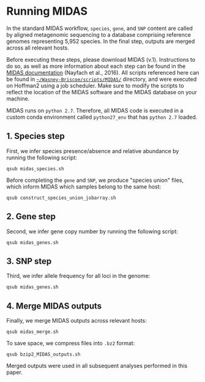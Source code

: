 # Running MIDAS

In the standard MIDAS workflow, `species`, `gene`, and `SNP` content are called by aligned metagenomic sequencing to a database comprising reference genomes representing 5,952 species. In the final step, outputs are merged across all relevant hosts.

Before executing these steps, please download MIDAS (v.1). Instructions to do so, as well as more information about each step can be found in the [MIDAS documentation](https://github.com/snayfach/MIDAS) (Nayfach et al., 2016). All scripts referenced here can be found in [`~/Wasney-Briscoe/scripts/MIDAS/`](https://github.com/garudlab/Wasney-Briscoe/tree/main/scripts/MIDAS/) directory, and were executed on Hoffman2 using a job scheduler. Make sure to modify the scripts to reflect the location of the MIDAS software and the MIDAS database on your machine. 

MIDAS runs on `python 2.7`. Therefore, all MIDAS code is executed in a custom conda environment called `python27_env` that has `python 2.7` loaded. 

## 1. Species step

First, we infer species presence/absence and relative abundance by running the following script:

```
qsub midas_species.sh
```

Before completing the `gene` and `SNP`, we produce "species union" files, which inform MIDAS which samples belong to the same host:

```
qsub construct_species_union_jobarray.sh
```

## 2. Gene step

Second, we infer gene copy number by running the following script:

```
qsub midas_genes.sh
```

## 3. SNP step

Third, we infer allele frequency for all loci in the genome:

```
qsub midas_genes.sh
```

## 4. Merge MIDAS outputs

Finally, we merge MIDAS outputs across relevant hosts:

```
qsub midas_merge.sh
```

To save space, we compress files into `.bz2` format:

```
qsub bzip2_MIDAS_outputs.sh
```

Merged outputs were used in all subsequent analyses performed in this paper. 
